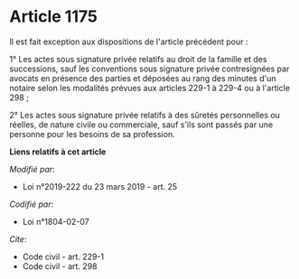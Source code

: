 # Article 1175

Il est fait exception aux dispositions de l'article précédent pour : 

1° Les actes sous signature privée relatifs au droit de la famille et des successions, sauf les conventions sous signature
privée contresignées par avocats en présence des parties et déposées au rang des minutes d'un notaire selon les modalités
prévues aux articles 229-1 à 229-4 ou à l'article 298 ; 

2° Les actes sous signature privée relatifs à des sûretés personnelles ou réelles, de nature civile ou commerciale, sauf
s'ils sont passés par une personne pour les besoins de sa profession.

**Liens relatifs à cet article**

_Modifié par_:

  - Loi n°2019-222 du 23 mars 2019 - art. 25

_Codifié par_:

  - Loi n°1804-02-07

_Cite_:

  - Code civil - art. 229-1
  - Code civil - art. 298
